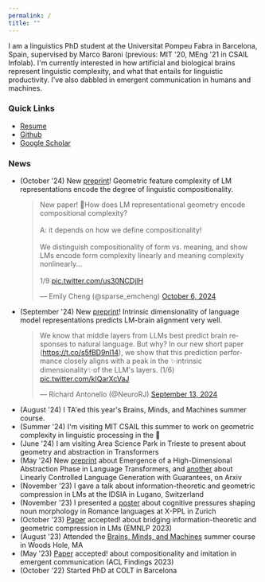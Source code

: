```yaml
---
permalink: /
title: ""
---
```


I am a linguistics PhD student at the Universitat Pompeu Fabra in Barcelona, Spain, supervised by Marco Baroni (previous: MIT '20, MEng '21 in CSAIL Infolab). I'm currently interested in how artificial and biological brains represent linguistic complexity, and what that entails for linguistic productivity. 
I've also dabbled in emergent communication in humans and machines.

### Quick Links
- [Resume][pdf-link]
- [Github](https://github.com/chengemily1)
- [Google Scholar](https://scholar.google.com/citations?user=tOjHvP0AAAAJ&hl=en)

### News
- (October '24) New [preprint](https://arxiv.org/abs/2410.01444)! Geometric feature complexity of LM representations encode the degree of linguistic compositionality. 
  <blockquote class="twitter-tweet"><p lang="en" dir="ltr">New paper! 🌟How does LM representational geometry encode compositional complexity? <br><br>A: it depends on how we define compositionality! <br><br>We distinguish compositionality of form vs. meaning, and show LMs encode form complexity linearly and meaning complexity nonlinearly...<br><br>1/9 <a href="https://t.co/us30NCDjlH">pic.twitter.com/us30NCDjlH</a></p>&mdash; Emily Cheng (@sparse_emcheng) <a href="https://twitter.com/sparse_emcheng/status/1842835883726078311?ref_src=twsrc%5Etfw">October 6, 2024</a></blockquote> <script async src="https://platform.twitter.com/widgets.js" charset="utf-8"></script>
- (September '24) New [preprint](https://arxiv.org/abs/2409.05771)! Intrinsic dimensionality of language model representations predicts LM-brain alignment very well.
  <blockquote class="twitter-tweet"><p lang="en" dir="ltr">We know that middle layers from LLMs best predict brain responses to natural language. But why? In our new short paper (<a href="https://t.co/s5fBD9nl14">https://t.co/s5fBD9nl14</a>), we show that this prediction performance closely aligns with a peak in the ✨intrinsic dimensionality✨of the LLM&#39;s layers. (1/6) <a href="https://t.co/kIQarXcVaJ">pic.twitter.com/kIQarXcVaJ</a></p>&mdash; Richard Antonello (@NeuroRJ) <a href="https://twitter.com/NeuroRJ/status/1834627325679247618?ref_src=twsrc%5Etfw">September 13, 2024</a></blockquote> <script async src="https://platform.twitter.com/widgets.js" charset="utf-8"></script>
- (August '24) I TA'ed this year's Brains, Minds, and Machines summer course.
- (Summer '24) I'm visiting MIT CSAIL this summer to work on geometric complexity in linguistic processing in the 🧠
- (June '24) I am visiting Area Science Park in Trieste to present about geometry and abstraction in Transformers
- (May '24) New [preprint](https://arxiv.org/abs/2405.15471) about Emergence of a High-Dimensional Abstraction Phase in Language Transformers, and [another](https://arxiv.org/abs/2405.15454) about Linearly Controlled Language Generation with Guarantees, on Arxiv 
- (November '23) I gave a talk about information-theoretic and geometric compression in LMs at the IDSIA in Lugano, Switzerland
- (November '23) I presented a [poster](https://drive.google.com/file/d/1yL-HZvHBm1BFLEAtcoa6Nw25XMRX5L6J/view) about cognitive pressures shaping noun morphology in Romance languages at X-PPL in Zurich
- (October '23) [Paper](https://arxiv.org/abs/2310.13620) accepted! about bridging information-theoretic and geometric compression in LMs (EMNLP 2023)
- (August '23) Attended the [Brains, Minds, and Machines](https://cbmm.mit.edu/summer-school) summer course in Woods Hole, MA
- (May '23) [Paper](https://arxiv.org/abs/2305.12941) accepted! about compositionality and imitation in emergent communication (ACL Findings 2023)
- (October '22) Started PhD at COLT in Barcelona
  
[pdf-link]: /assets/CV.pdf

